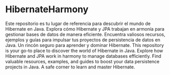 # HibernateHarmony
Este repositorio es tu lugar de referencia para descubrir el mundo de Hibernate en Java. Explora cómo Hibernate y JPA trabajan en armonía para gestionar bases de datos de manera eficiente. Encuentra valiosos recursos, ejemplos y guías para impulsar tus proyectos de persistencia de datos en Java. Un rincón seguro para aprender y dominar Hibernate.
This repository is your go-to place to discover the world of Hibernate in Java. Explore how Hibernate and JPA work in harmony to manage databases efficiently. Find valuable resources, examples, and guides to boost your data persistence projects in Java. A safe corner to learn and master Hibernate.
